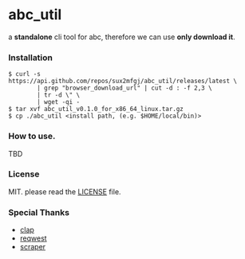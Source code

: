 # abc_util
a **standalone** cli tool for abc, therefore we can use **only download it**.

### Installation
```
$ curl -s https://api.github.com/repos/sux2mfgj/abc_util/releases/latest \
        | grep "browser_download_url" | cut -d : -f 2,3 \
        | tr -d \" \
        | wget -qi -
$ tar xvf abc_util_v0.1.0_for_x86_64_linux.tar.gz
$ cp ./abc_util <install path, (e.g. $HOME/local/bin)>
```

### How to use.
TBD

### License
MIT. please read the [LICENSE](./LICENSE) file.

### Special Thanks
- [clap](https://github.com/clap-rs/clap)
- [reqwest](https://github.com/seanmonstar/reqwest)
- [scraper](https://github.com/programble/scraper)
